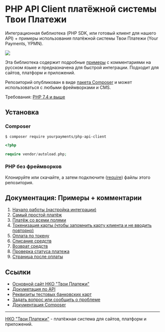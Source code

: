 # PHP API Client платёжной системы Твои Платежи
Интеграционная библиотека (PHP SDK, или готовый клиент для нашего API) + примеры использования платёжной системы 
Твои Платежи (Your Payments, YPMN). 

![](https://repository-images.githubusercontent.com/638835276/ff494b04-d65b-4843-8759-e85c689a7e80)
 
Эта библиотека содержит подробные [примеры](src/Examples/) с комментариями на русском языке 
и предназначена для быстрой интеграции. Подходит для сайтов, платформ и приложений.

Репозиторий опубликован в виде [пакета Composer](https://packagist.org/packages/yourpayments/php-api-client) и может 
использоваться с любыми фреймворками и CMS.
 
Требования: [PHP 7.4 и выше](https://github.com/yourpayments/php-api-client/blob/main/composer.json)

## Установка
### Composer
```shell
$ composer require yourpayments/php-api-client
```

```php
<?php

require vendor/autoload.php;
```

### PHP без фреймворков
Клонируйте или скачайте, а затем подключите ([require](https://www.php.net/manual/ru/function.require.php)) файлы этого репозитория.

## Документация: Примеры + комментарии
1. [Начало работы (настройка интеграции)](src/Examples/start.php)
1. [Cамый простой платёж](src/Examples/simpleGetPaymentLink.php)
2. [Платёж со всеми полями](src/Examples/getPaymentLink.php)
3. [Токенизация карты (чтобы запомнить карту клиента и не вводить повторно)](src/Examples/getToken.php)
4. [Оплата по токену](src/Examples/paymentByToken.php)
5. [Списание средств](src/Examples/paymentCapture.php)
6. [Возврат средств](src/Examples/paymentRefund.php)
7. [Проверка статуса платежа](src/Examples/paymentGetStatus.php)
8. [Страница после оплаты](src/Examples/returnPage.php)

## Ссылки
- [Основной сайт НКО "Твои Платежи"](https://YPMN.ru/)
- [Докуметация по API](https://dev.YPMN.ru/ru/documents/apiv4/)
- [Реквизиты тестовых банковских карт](https://dev.payu.ru/ru/documents/rest-api/testing/#menu-2)
- [Задать вопрос или сообщить о проблеме](https://github.com/yourpayments/php-api-client/issues/new)
- [Документация Composer](https://getcomposer.org/)

-------------
[НКО "Твои Платежи"](https://YPMN.ru/ "Платёжная система для сайтов, платформ и приложений") - платёжная система для сайтов, платформ и приложений.
